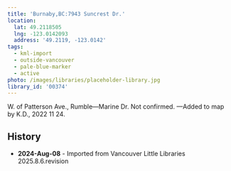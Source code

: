 ```yaml
---
title: 'Burnaby,BC:7943 Suncrest Dr.'
location:
  lat: 49.2118505
  lng: -123.0142093
  address: '49.2119, -123.0142'
tags:
  - kml-import
  - outside-vancouver
  - pale-blue-marker
  - active
photo: /images/libraries/placeholder-library.jpg
library_id: '00374'
---
```

W. of Patterson Ave., Rumble—Marine Dr.
Not confirmed.
—Added to map by K.D., 2022 11 24.  

## History
- **2024-Aug-08** - Imported from Vancouver Little Libraries 2025.8.6.revision
